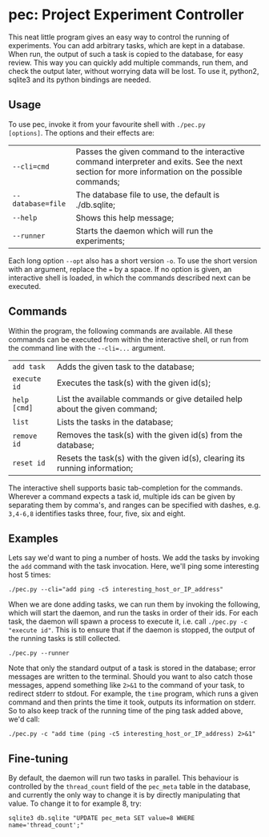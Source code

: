 pec: Project Experiment Controller
===

This neat little program gives an easy way to control the running of experiments.
You can add arbitrary tasks, which are kept in a database.
When run, the output of such a task is copied to the database, for easy review.
This way you can quickly add multiple commands, run them, and check the output later, without worrying data will be lost.
To use it, python2, sqlite3 and its python bindings are needed.

Usage
---
To use pec, invoke it from your favourite shell with <code>./pec.py [options]</code>.
The options and their effects are:

<table>
<tr><td><code>--cli=cmd</code></td>      <td>Passes the given command to the interactive command interpreter and exits.
                                             See the next section for more information on the possible commands;</td></tr>
<tr><td><code>--database=file</code></td><td>The database file to use, the default is ./db.sqlite;</td></tr>
<tr><td><code>--help</code></td>         <td>Shows this help message;</td></tr>
<tr><td><code>--runner</code></td>       <td>Starts the daemon which will run the experiments;</td></tr>
</table>

Each long option <code>--opt</code> also has a short version <code>-o</code>.
To use the short version with an argument, replace the <code>=</code> by a space.
If no option is given, an interactive shell is loaded, in which the commands described next can be executed.

Commands
---
Within the program, the following commands are available.
All these commands can be executed from within the interactive shell, or run from the command line with the <code>--cli=...</code> argument.

<table>
<tr><td><code>add task</code></td>  <td>Adds the given task to the database;</td></tr>
<tr><td><code>execute id</code></td><td>Executes the task(s) with the given id(s);</td></tr>
<tr><td><code>help [cmd]</code></td><td>List the available commands or give detailed help about the given command;</td></tr>
<tr><td><code>list</code></td>      <td>Lists the tasks in the database;</td></tr>
<tr><td><code>remove id</code></td> <td>Removes the task(s) with the given id(s) from the database;</td></tr>
<tr><td><code>reset id</code></td>  <td>Resets the task(s) with the given id(s), clearing its running information;</td></tr>
</table>

The interactive shell supports basic tab-completion for the commands.
Wherever a command expects a task id, multiple ids can be given by separating them by comma's, and ranges can be specified with dashes, e.g. <code>3,4-6,8</code> identifies tasks three, four, five, six and eight.

Examples
---
Lets say we'd want to ping a number of hosts.
We add the tasks by invoking the <code>add</code> command with the task invocation.
Here, we'll ping some interesting host 5 times:

    ./pec.py --cli="add ping -c5 interesting_host_or_IP_address"

When we are done adding tasks, we can run them by invoking the following, which will start the daemon, and run the tasks in order of their ids.
For each task, the daemon will spawn a process to execute it, i.e. call <code>./pec.py -c "execute id"</code>.
This is to ensure that if the daemon is stopped, the output of the running tasks is still collected.

    ./pec.py --runner

Note that only the standard output of a task is stored in the database; error messages are written to the terminal.
Should you want to also catch those messages, append something like <code>2>&1</code> to the command of your task, to redirect stderr to stdout.
For example, the <code>time</code> program, which runs a given command and then prints the time it took, outputs its information on stderr.
So to also keep track of the running time of the ping task added above, we'd call:

    ./pec.py -c "add time (ping -c5 interesting_host_or_IP_address) 2>&1"

Fine-tuning
---
By default, the daemon will run two tasks in parallel.
This behaviour is controlled by the <code>thread\_count</code> field of the <code>pec\_meta</code> table in the database, and currently the only way to change it is by directly manipulating that value.
To change it to for example 8, try:

    sqlite3 db.sqlite "UPDATE pec_meta SET value=8 WHERE name='thread_count';"

